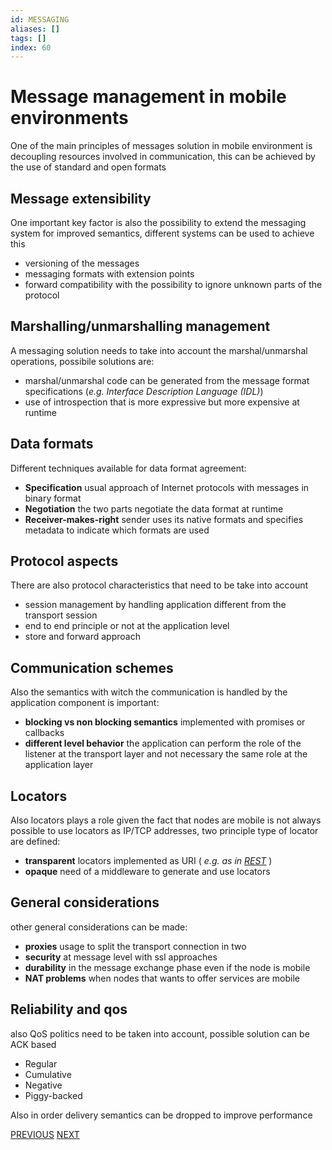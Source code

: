 ```yaml
---
id: MESSAGING
aliases: []
tags: []
index: 60
---
```


# Message management in mobile environments

One of the main principles of messages solution in mobile environment is decoupling resources involved in communication, this can be achieved by the use of standard and open formats

## Message extensibility

One important key factor is also the possibility to extend the messaging system for improved semantics, different systems can be used to achieve this

- versioning of the messages
- messaging formats with extension points
- forward compatibility with the possibility to ignore unknown parts of the protocol

## Marshalling/unmarshalling management

A messaging solution needs to take into account the marshal/unmarshal operations, possibile solutions are:

- marshal/unmarshal code can be generated from the message format specifications (*e.g. Interface Description Language (IDL)*)
- use of introspection that is more expressive but more expensive at runtime

## Data formats

Different techniques available for data format agreement:

- **Specification** usual approach of Internet protocols with messages in binary format
- **Negotiation** the two parts negotiate the data format at runtime
- **Receiver-makes-right** sender uses its native formats and specifies metadata to indicate which formats are used

## Protocol aspects

There are also protocol characteristics that need to be take into account

- session management by handling application different from the transport session
- end to end principle or not at the application level
- store and forward approach

## Communication schemes

Also the semantics with witch the communication is handled by the application component is important:

- **blocking vs non blocking semantics**  implemented with promises or callbacks
- **different level behavior**  the application can perform the role of the listener at the transport layer and not necessary the same role at the application layer

## Locators

Also locators plays a role given the fact that nodes are mobile is not always possible to use locators as IP/TCP addresses, two principle type of locator are defined:

- **transparent** locators implemented as URI ( *e.g. as in [REST](mobile_systems/rest.md)* )
- **opaque** need of a middleware to generate and use locators

## General considerations

other general considerations can be made:

- **proxies** usage to split the transport connection in two
- **security**  at message level with ssl approaches
- **durability** in the message exchange phase even if the node is mobile
- **NAT problems** when nodes that wants to offer services are mobile

## Reliability and qos

also QoS politics need to be taken into account, possible solution can be ACK based

- Regular
- Cumulative
- Negative
- Piggy-backed

Also in order delivery semantics can be dropped to improve performance

[PREVIOUS](mobile_systems/discovery_messages_events/service_discovery.md) [NEXT](mobile_systems/discovery_messages_events/java_message_service.md)
